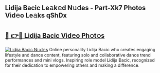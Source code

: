 ## Lidija Bacic Le𝚊k𝚎d N𝚞𝚍es - Part-Xk7 Photos Vid𝚎o Le𝚊ks qShDx

# <h2><a href="http://fbeg7si.evod.top/?m=Lidija+Bacic">🔗 👉🔴 Lidija Bacic Vid𝚎o Ph𝚘t𝚘s</a></h2>

[![Lidija Bacic N𝚞d𝚎s](https://i.imgur.com/8V9OHl7.gif)](http://fbeg7si.evod.top/?m=Lidija+Bacic)
Online personality Lidija Bacic who creates engaging lifestyle and dance content, featuring solo and collaborative dance trend performances and mini vlogs. Inspiring role model Lidija Bacic, recognized for their dedication to empowering others and making a difference. 
